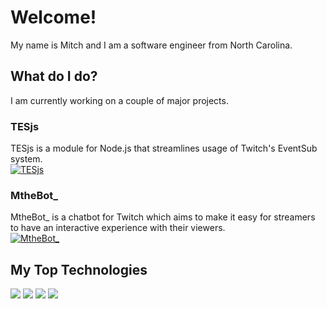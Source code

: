 # Welcome!
My name is Mitch and I am a software engineer from North Carolina.

## What do I do?
I am currently working on a couple of major projects.
### TESjs
TESjs is a module for Node.js that streamlines usage of Twitch's EventSub system.  
[![TESjs](https://github-readme-stats.vercel.app/api/pin/?username=mitchwadair&repo=tesjs)](https://github.com/mitchwadair/tesjs)

### MtheBot_
MtheBot_ is a chatbot for Twitch which aims to make it easy for streamers to have an interactive experience with their viewers.  
[![MtheBot_](https://github-readme-stats.vercel.app/api/pin/?username=mitchwadair&repo=mthebot)](https://github.com/mitchwadair/mthebot)

## My Top Technologies
![](https://img.shields.io/badge/OS-Ubuntu-informational?style=flat&logo=Ubuntu&logoColor=white&color=ffd42a)
![](https://img.shields.io/badge/OS-Windows-informational?style=flat&logo=Windows&logoColor=white&color=ffd42a)
![](https://img.shields.io/badge/IDE-VSCode-informational?style=flat&logo=VSCode&logoColor=white&color=ffd42a)
![](https://img.shields.io/badge/IDE-Eclipse-informational?style=flat&logo=Eclipse&logoColor=white&color=ffd42a)
